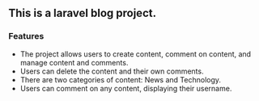 ## This is a laravel blog project.
### Features
- The project allows users to create content, comment on content, and manage content and comments.
- Users can delete the content and their own comments.
- There are two categories of content: News and Technology.
- Users can comment on any content, displaying their username.
